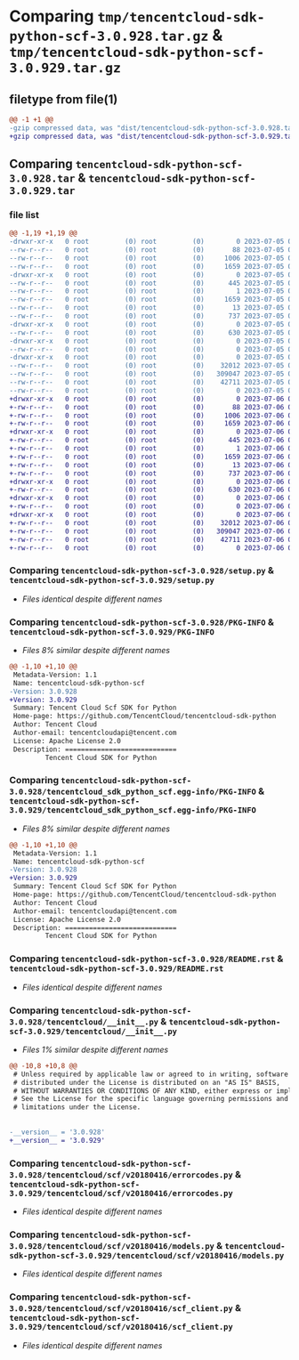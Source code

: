 # Comparing `tmp/tencentcloud-sdk-python-scf-3.0.928.tar.gz` & `tmp/tencentcloud-sdk-python-scf-3.0.929.tar.gz`

## filetype from file(1)

```diff
@@ -1 +1 @@
-gzip compressed data, was "dist/tencentcloud-sdk-python-scf-3.0.928.tar", last modified: Wed Jul  5 00:31:58 2023, max compression
+gzip compressed data, was "dist/tencentcloud-sdk-python-scf-3.0.929.tar", last modified: Thu Jul  6 00:32:48 2023, max compression
```

## Comparing `tencentcloud-sdk-python-scf-3.0.928.tar` & `tencentcloud-sdk-python-scf-3.0.929.tar`

### file list

```diff
@@ -1,19 +1,19 @@
-drwxr-xr-x   0 root         (0) root         (0)        0 2023-07-05 00:31:58.000000 tencentcloud-sdk-python-scf-3.0.928/
--rw-r--r--   0 root         (0) root         (0)       88 2023-07-05 00:31:58.000000 tencentcloud-sdk-python-scf-3.0.928/setup.cfg
--rw-r--r--   0 root         (0) root         (0)     1006 2023-07-05 00:31:58.000000 tencentcloud-sdk-python-scf-3.0.928/setup.py
--rw-r--r--   0 root         (0) root         (0)     1659 2023-07-05 00:31:58.000000 tencentcloud-sdk-python-scf-3.0.928/PKG-INFO
-drwxr-xr-x   0 root         (0) root         (0)        0 2023-07-05 00:31:58.000000 tencentcloud-sdk-python-scf-3.0.928/tencentcloud_sdk_python_scf.egg-info/
--rw-r--r--   0 root         (0) root         (0)      445 2023-07-05 00:31:58.000000 tencentcloud-sdk-python-scf-3.0.928/tencentcloud_sdk_python_scf.egg-info/SOURCES.txt
--rw-r--r--   0 root         (0) root         (0)        1 2023-07-05 00:31:58.000000 tencentcloud-sdk-python-scf-3.0.928/tencentcloud_sdk_python_scf.egg-info/dependency_links.txt
--rw-r--r--   0 root         (0) root         (0)     1659 2023-07-05 00:31:58.000000 tencentcloud-sdk-python-scf-3.0.928/tencentcloud_sdk_python_scf.egg-info/PKG-INFO
--rw-r--r--   0 root         (0) root         (0)       13 2023-07-05 00:31:58.000000 tencentcloud-sdk-python-scf-3.0.928/tencentcloud_sdk_python_scf.egg-info/top_level.txt
--rw-r--r--   0 root         (0) root         (0)      737 2023-07-05 00:31:58.000000 tencentcloud-sdk-python-scf-3.0.928/README.rst
-drwxr-xr-x   0 root         (0) root         (0)        0 2023-07-05 00:31:58.000000 tencentcloud-sdk-python-scf-3.0.928/tencentcloud/
--rw-r--r--   0 root         (0) root         (0)      630 2023-07-05 00:31:58.000000 tencentcloud-sdk-python-scf-3.0.928/tencentcloud/__init__.py
-drwxr-xr-x   0 root         (0) root         (0)        0 2023-07-05 00:31:58.000000 tencentcloud-sdk-python-scf-3.0.928/tencentcloud/scf/
--rw-r--r--   0 root         (0) root         (0)        0 2023-07-05 00:31:58.000000 tencentcloud-sdk-python-scf-3.0.928/tencentcloud/scf/__init__.py
-drwxr-xr-x   0 root         (0) root         (0)        0 2023-07-05 00:31:58.000000 tencentcloud-sdk-python-scf-3.0.928/tencentcloud/scf/v20180416/
--rw-r--r--   0 root         (0) root         (0)    32012 2023-07-05 00:31:58.000000 tencentcloud-sdk-python-scf-3.0.928/tencentcloud/scf/v20180416/errorcodes.py
--rw-r--r--   0 root         (0) root         (0)   309047 2023-07-05 00:31:58.000000 tencentcloud-sdk-python-scf-3.0.928/tencentcloud/scf/v20180416/models.py
--rw-r--r--   0 root         (0) root         (0)    42711 2023-07-05 00:31:58.000000 tencentcloud-sdk-python-scf-3.0.928/tencentcloud/scf/v20180416/scf_client.py
--rw-r--r--   0 root         (0) root         (0)        0 2023-07-05 00:31:58.000000 tencentcloud-sdk-python-scf-3.0.928/tencentcloud/scf/v20180416/__init__.py
+drwxr-xr-x   0 root         (0) root         (0)        0 2023-07-06 00:32:48.000000 tencentcloud-sdk-python-scf-3.0.929/
+-rw-r--r--   0 root         (0) root         (0)       88 2023-07-06 00:32:48.000000 tencentcloud-sdk-python-scf-3.0.929/setup.cfg
+-rw-r--r--   0 root         (0) root         (0)     1006 2023-07-06 00:32:48.000000 tencentcloud-sdk-python-scf-3.0.929/setup.py
+-rw-r--r--   0 root         (0) root         (0)     1659 2023-07-06 00:32:48.000000 tencentcloud-sdk-python-scf-3.0.929/PKG-INFO
+drwxr-xr-x   0 root         (0) root         (0)        0 2023-07-06 00:32:48.000000 tencentcloud-sdk-python-scf-3.0.929/tencentcloud_sdk_python_scf.egg-info/
+-rw-r--r--   0 root         (0) root         (0)      445 2023-07-06 00:32:48.000000 tencentcloud-sdk-python-scf-3.0.929/tencentcloud_sdk_python_scf.egg-info/SOURCES.txt
+-rw-r--r--   0 root         (0) root         (0)        1 2023-07-06 00:32:48.000000 tencentcloud-sdk-python-scf-3.0.929/tencentcloud_sdk_python_scf.egg-info/dependency_links.txt
+-rw-r--r--   0 root         (0) root         (0)     1659 2023-07-06 00:32:48.000000 tencentcloud-sdk-python-scf-3.0.929/tencentcloud_sdk_python_scf.egg-info/PKG-INFO
+-rw-r--r--   0 root         (0) root         (0)       13 2023-07-06 00:32:48.000000 tencentcloud-sdk-python-scf-3.0.929/tencentcloud_sdk_python_scf.egg-info/top_level.txt
+-rw-r--r--   0 root         (0) root         (0)      737 2023-07-06 00:32:48.000000 tencentcloud-sdk-python-scf-3.0.929/README.rst
+drwxr-xr-x   0 root         (0) root         (0)        0 2023-07-06 00:32:48.000000 tencentcloud-sdk-python-scf-3.0.929/tencentcloud/
+-rw-r--r--   0 root         (0) root         (0)      630 2023-07-06 00:32:48.000000 tencentcloud-sdk-python-scf-3.0.929/tencentcloud/__init__.py
+drwxr-xr-x   0 root         (0) root         (0)        0 2023-07-06 00:32:48.000000 tencentcloud-sdk-python-scf-3.0.929/tencentcloud/scf/
+-rw-r--r--   0 root         (0) root         (0)        0 2023-07-06 00:32:48.000000 tencentcloud-sdk-python-scf-3.0.929/tencentcloud/scf/__init__.py
+drwxr-xr-x   0 root         (0) root         (0)        0 2023-07-06 00:32:48.000000 tencentcloud-sdk-python-scf-3.0.929/tencentcloud/scf/v20180416/
+-rw-r--r--   0 root         (0) root         (0)    32012 2023-07-06 00:32:48.000000 tencentcloud-sdk-python-scf-3.0.929/tencentcloud/scf/v20180416/errorcodes.py
+-rw-r--r--   0 root         (0) root         (0)   309047 2023-07-06 00:32:48.000000 tencentcloud-sdk-python-scf-3.0.929/tencentcloud/scf/v20180416/models.py
+-rw-r--r--   0 root         (0) root         (0)    42711 2023-07-06 00:32:48.000000 tencentcloud-sdk-python-scf-3.0.929/tencentcloud/scf/v20180416/scf_client.py
+-rw-r--r--   0 root         (0) root         (0)        0 2023-07-06 00:32:48.000000 tencentcloud-sdk-python-scf-3.0.929/tencentcloud/scf/v20180416/__init__.py
```

### Comparing `tencentcloud-sdk-python-scf-3.0.928/setup.py` & `tencentcloud-sdk-python-scf-3.0.929/setup.py`

 * *Files identical despite different names*

### Comparing `tencentcloud-sdk-python-scf-3.0.928/PKG-INFO` & `tencentcloud-sdk-python-scf-3.0.929/PKG-INFO`

 * *Files 8% similar despite different names*

```diff
@@ -1,10 +1,10 @@
 Metadata-Version: 1.1
 Name: tencentcloud-sdk-python-scf
-Version: 3.0.928
+Version: 3.0.929
 Summary: Tencent Cloud Scf SDK for Python
 Home-page: https://github.com/TencentCloud/tencentcloud-sdk-python
 Author: Tencent Cloud
 Author-email: tencentcloudapi@tencent.com
 License: Apache License 2.0
 Description: ============================
         Tencent Cloud SDK for Python
```

### Comparing `tencentcloud-sdk-python-scf-3.0.928/tencentcloud_sdk_python_scf.egg-info/PKG-INFO` & `tencentcloud-sdk-python-scf-3.0.929/tencentcloud_sdk_python_scf.egg-info/PKG-INFO`

 * *Files 8% similar despite different names*

```diff
@@ -1,10 +1,10 @@
 Metadata-Version: 1.1
 Name: tencentcloud-sdk-python-scf
-Version: 3.0.928
+Version: 3.0.929
 Summary: Tencent Cloud Scf SDK for Python
 Home-page: https://github.com/TencentCloud/tencentcloud-sdk-python
 Author: Tencent Cloud
 Author-email: tencentcloudapi@tencent.com
 License: Apache License 2.0
 Description: ============================
         Tencent Cloud SDK for Python
```

### Comparing `tencentcloud-sdk-python-scf-3.0.928/README.rst` & `tencentcloud-sdk-python-scf-3.0.929/README.rst`

 * *Files identical despite different names*

### Comparing `tencentcloud-sdk-python-scf-3.0.928/tencentcloud/__init__.py` & `tencentcloud-sdk-python-scf-3.0.929/tencentcloud/__init__.py`

 * *Files 1% similar despite different names*

```diff
@@ -10,8 +10,8 @@
 # Unless required by applicable law or agreed to in writing, software
 # distributed under the License is distributed on an "AS IS" BASIS,
 # WITHOUT WARRANTIES OR CONDITIONS OF ANY KIND, either express or implied.
 # See the License for the specific language governing permissions and
 # limitations under the License.
 
 
-__version__ = '3.0.928'
+__version__ = '3.0.929'
```

### Comparing `tencentcloud-sdk-python-scf-3.0.928/tencentcloud/scf/v20180416/errorcodes.py` & `tencentcloud-sdk-python-scf-3.0.929/tencentcloud/scf/v20180416/errorcodes.py`

 * *Files identical despite different names*

### Comparing `tencentcloud-sdk-python-scf-3.0.928/tencentcloud/scf/v20180416/models.py` & `tencentcloud-sdk-python-scf-3.0.929/tencentcloud/scf/v20180416/models.py`

 * *Files identical despite different names*

### Comparing `tencentcloud-sdk-python-scf-3.0.928/tencentcloud/scf/v20180416/scf_client.py` & `tencentcloud-sdk-python-scf-3.0.929/tencentcloud/scf/v20180416/scf_client.py`

 * *Files identical despite different names*

